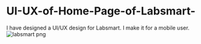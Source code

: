 # UI-UX-of-Home-Page-of-Labsmart-
I have designed a UI/UX design for Labsmart. I make it for a mobile user.
![labsmart png](https://user-images.githubusercontent.com/78350704/163560103-23fe342a-c5b9-4cec-8c23-07f30eb00ef9.png)
